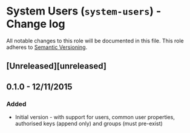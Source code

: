 # System Users (`system-users`) - Change log

All notable changes to this role will be documented in this file.
This role adheres to [Semantic Versioning](http://semver.org/spec/v2.0.0.html).

## [Unreleased][unreleased]

## 0.1.0 - 12/11/2015

### Added

* Initial version - with support for users, common user properties, authorised keys (append only) and 
groups (must pre-exist)
